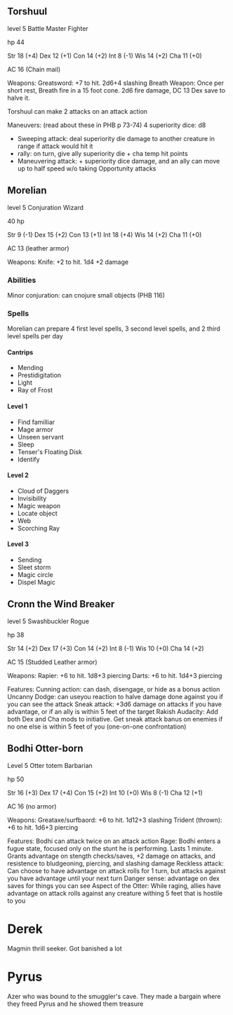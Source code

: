 ## Torshuul

level 5 Battle Master Fighter

hp 44

Str 18 (+4)
Dex 12 (+1)
Con 14 (+2)
Int 8  (-1)
Wis 14 (+2)
Cha 11 (+0)

AC 16 (Chain mail)

Weapons:
Greatsword: +7 to hit. 2d6+4 slashing
Breath Weapon: Once per short rest, Breath fire in a 15 foot cone. 2d6 fire damage, DC 13 Dex save to halve it.

Torshuul can make 2 attacks on an attack action

Maneuvers: (read about these in PHB p 73-74)
4 superiority dice: d8
* Sweeping attack: deal superiority die damage to another creature in range if attack would hit it
* rally: on turn, give ally superiority die + cha temp hit points
* Maneuvering attack: + superiority dice damage, and an ally can move up to half speed w/o taking Opportunity attacks

## Morelian

level 5 Conjuration Wizard

40 hp

Str 9 (-1)
Dex 15 (+2)
Con 13 (+1)
Int 18 (+4)
Wis 14 (+2)
Cha 11 (+0)

AC 13 (leather armor)

Weapons:
Knife: +2 to hit. 1d4 +2 damage

### Abilities

Minor conjuration: can cnojure small objects (PHB 116)

### Spells

Morelian can prepare 4 first level spells, 3 second level spells, and 2 third level spells per day

#### Cantrips
* Mending
* Prestidigitation
* Light
* Ray of Frost

#### Level 1
* Find familliar
* Mage armor
* Unseen servant
* Sleep
* Tenser's Floating Disk
* Identify

#### Level 2
* Cloud of Daggers
* Invisibility
* Magic weapon
* Locate object
* Web
* Scorching Ray

#### Level 3
* Sending
* Sleet storm
* Magic circle
* Dispel Magic

## Cronn the Wind Breaker

level 5 Swashbuckler Rogue

hp 38

Str 14 (+2)
Dex 17 (+3)
Con 14 (+2)
Int 8 (-1)
Wis 10 (+0)
Cha 14 (+2)

AC 15 (Studded Leather armor)

Weapons:
Rapier: +6 to hit. 1d8+3 piercing
Darts: +6 to hit. 1d4+3 piercing

Features:
Cunning action: can dash, disengage, or hide as a bonus action
Uncanny Dodge: can useyou reaction to halve damage done against you if you can see the attack
Sneak attack: +3d6 damage on attacks if you have advantage, or if an ally is within 5 feet of the target
Rakish Audacity: Add both Dex and Cha mods to initiative. Get sneak attack banus on enemies if no one else is within 5 feet of you (one-on-one confrontation)

## Bodhi Otter-born

Level 5 Otter totem Barbarian

hp 50

Str 16 (+3)
Dex 17 (+4)
Con 15 (+2)
Int 10 (+0)
Wis 8  (-1)
Cha 12 (+1)

AC 16 (no armor)

Weapons:
Greataxe/surfbaord: +6 to hit. 1d12+3 slashing
Trident (thrown): +6 to hit. 1d6+3 piercing

Features:
Bodhi can attack twice on an attack action
Rage: Bodhi enters a fugue state, focused only on the stunt he is performing. Lasts 1 minute. Grants advantage on stength checks/saves, +2 damage on attacks, and resistence to bludgeoning, piercing, and slashing damage
Reckless attack: Can choose to have advantage on attack rolls for 1 turn, but attacks against you have advantage until your next turn
Danger sense: advantage on dex saves for things you can see
Aspect of the Otter: While raging, allies have advantage on attack rolls against any creature withing 5 feet that is hostile to you

# Derek

Magmin thrill seeker. Got banished a lot

# Pyrus

Azer who was bound to the smuggler's cave. They made a bargain where they freed Pyrus and he showed them treasure